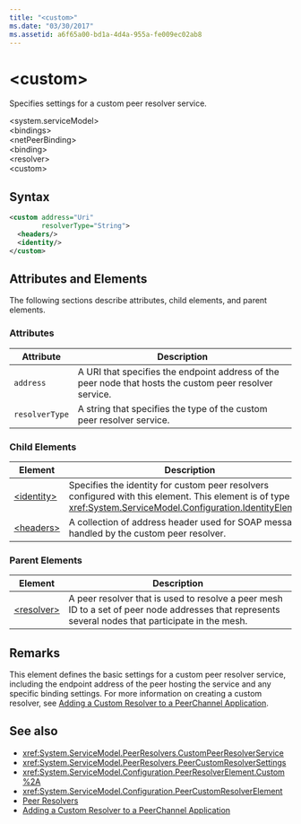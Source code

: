 ```yaml
---
title: "<custom>"
ms.date: "03/30/2017"
ms.assetid: a6f65a00-bd1a-4d4a-955a-fe009ec02ab8
---
```

# \<custom>
Specifies settings for a custom peer resolver service.  
  
\<system.serviceModel>  
\<bindings>  
\<netPeerBinding>  
\<binding>  
\<resolver>  
\<custom>  
  
## Syntax  
  
```xml  
<custom address="Uri"
        resolverType="String">
  <headers/>
  <identity/>
</custom>
```  
  
## Attributes and Elements  
 The following sections describe attributes, child elements, and parent elements.  
  
### Attributes  
  
|Attribute|Description|  
|---------------|-----------------|  
|`address`|A URI that specifies the endpoint address of the peer node that hosts the custom peer resolver service.|  
|`resolverType`|A string that specifies the type of the custom peer resolver service.|  
  
### Child Elements  
  
|Element|Description|  
|-------------|-----------------|  
|[\<identity>](../../../../../docs/framework/configure-apps/file-schema/wcf/identity.md)|Specifies the identity for custom peer resolvers configured with this element. This element is of type <xref:System.ServiceModel.Configuration.IdentityElement>.|  
|[\<headers>](../../../../../docs/framework/configure-apps/file-schema/wcf/headers-element.md)|A collection of address header used for SOAP messages handled by the custom peer resolver.|  
  
### Parent Elements  
  
|Element|Description|  
|-------------|-----------------|  
|[\<resolver>](../../../../../docs/framework/configure-apps/file-schema/wcf/resolver.md)|A peer resolver that is used to resolve a peer mesh ID to a set of peer node addresses that represents several nodes that participate in the mesh.|  
  
## Remarks  
 This element defines the basic settings for a custom peer resolver service, including the endpoint address of the peer hosting the service and any specific binding settings. For more information on creating a custom resolver, see [Adding a Custom Resolver to a PeerChannel Application](/previous-versions/ms730105(v=vs.90)).  
  
## See also
- <xref:System.ServiceModel.PeerResolvers.CustomPeerResolverService>
- <xref:System.ServiceModel.PeerResolvers.PeerCustomResolverSettings>
- <xref:System.ServiceModel.Configuration.PeerResolverElement.Custom%2A>
- <xref:System.ServiceModel.Configuration.PeerCustomResolverElement>
- [Peer Resolvers](../../../../../docs/framework/wcf/feature-details/peer-resolvers.md)
- [Adding a Custom Resolver to a PeerChannel Application](/previous-versions/ms730105(v=vs.90))
